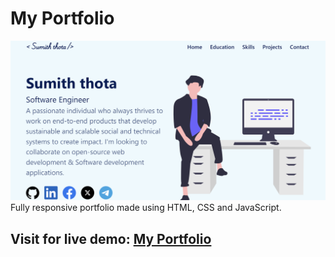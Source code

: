 # My Portfolio

![alt text](assets/demo.png)
Fully responsive portfolio made using HTML, CSS and JavaScript.
## Visit for live demo: <a href="https://sumiththota.netlify.app/" target="_blank">My Portfolio</a>
